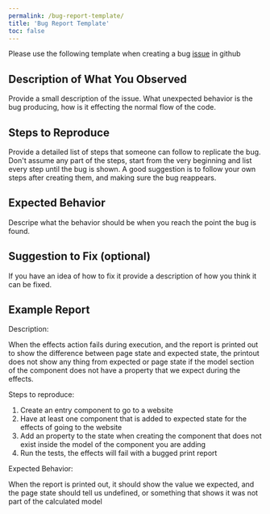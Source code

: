 ```yaml
---
permalink: /bug-report-template/
title: 'Bug Report Template'
toc: false
---
```


Please use the following template when creating a bug [issue](https://github.com/GannettDigital/simulato/issues) in github

## Description of What You Observed

Provide a small description of the issue. What unexpected behavior is the bug producing, how is it effecting the normal flow of the code.

## Steps to Reproduce

Provide a detailed list of steps that someone can follow to replicate the bug. Don't assume any part of the steps, start from the very beginning and list every step until the bug is shown.  A good suggestion is to follow your own steps after creating them, and making sure the bug reappears. 

## Expected Behavior

Descripe what the behavior should be when you reach the point the bug is found.

## Suggestion to Fix (optional)

If you have an idea of how to fix it provide a description of how you think it can be fixed.

## Example Report

Description: 

When the effects action fails during execution, and the report is printed out to show the difference between page state and expected state, the printout does not show any thing from expected or page state if the model section of the component does not have a property that we expect during the effects.

Steps to reproduce:

1. Create an entry component to go to a website
2. Have at least one component that is added to expected state for the effects of going to the website
3. Add an property to the state when creating the component that does not exist inside the model of the component you are adding
4. Run the tests, the effects will fail with a bugged print report

Expected Behavior:

When the report is printed out, it should show the value we expected, and the page state should tell us undefined, or something that shows it was not part of the calculated model
